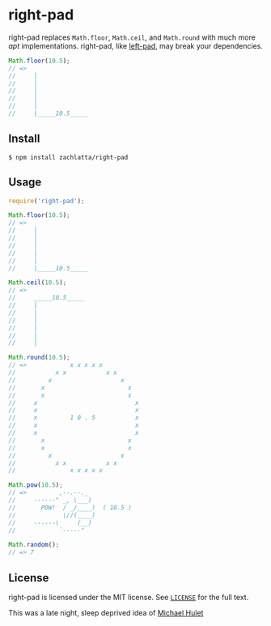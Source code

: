 # right-pad

right-pad replaces `Math.floor`, `Math.ceil`, and `Math.round` with much more
_apt_ implementations. right-pad, like
[left-pad](https://github.com/azer/left-pad), may break your dependencies.

```js
Math.floor(10.5);
// =>
//     │
//     │
//     │
//     │
//     │
//     |_____10.5_____
```

## Install

    $ npm install zachlatta/right-pad

## Usage

```js
require('right-pad');

Math.floor(10.5);
// =>
//     │
//     │
//     │
//     │
//     │
//     |_____10.5_____

Math.ceil(10.5);
// =>
//     _____10.5_____
//     |
//     │
//     │
//     │
//     │
//     │

Math.round(10.5);
// =>            x x x x x
//           x x           x x
//         x                   x
//       x                       x
//       x                       x
//     x                           x
//     x                           x
//     x         1 0 . 5           x
//     x                           x
//     x                           x
//       x                       x
//       x                       x
//         x                   x
//           x x           x x
//               x x x x x

Math.pow(10.5);
// =>         ,--.--._
//     ------" _, \___)
//       POW!  / _/____)  ( 10.5 )
//             \//(____)
//     ------\     (__)
//            `-----"

Math.random();
// => 7
```

## License

right-pad is licensed under the MIT license. See [`LICENSE`](LICENSE) for the
full text.

This was a late night, sleep deprived idea of [Michael Hulet](https://github.com/raysarebest)
